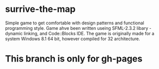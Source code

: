 # surrive-the-map
Simple game to get comfortable with design patterns and functional programming style.
Game ahve been written useing SFML-2.3.2 libary - dynamic linking, and Code::Blocks IDE. The game is originally made for a system Windows 8.1 64 bit, however compiled for 32 architecture.
# This branch is only for gh-pages
